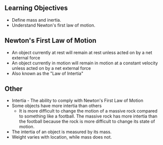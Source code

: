 ## Learning Objectives
- Define mass and inertia.
- Understand Newton's first law of motion.

## Newton's First Law of Motion
- An object currently at rest will remain at rest unless acted on by a net external force
- An object currently in motion will remain in motion at a constant velocity unless acted on by a net external force
- Also known as the "Law of Intertia"

## Other
- Intertia - The ability to comply with Newton's First Law of Motion
- Some objects have more intertia than others 
  - It is more difficult to change the motion of a massive rock compared to something like a football. The massive rock has more intertia than the football because the rock is more difficult to change its state of motion.
- The intertia of an object is measured by its mass.
- Weight varies with location, while mass does not.